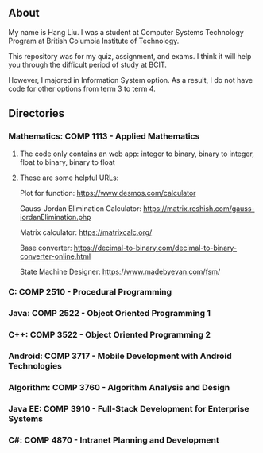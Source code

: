 ## About

My name is Hang Liu. I was a student at Computer Systems Technology Program at British Columbia Institute of Technology.

This repository was for my quiz, assignment, and exams. I think it will help you through the difficult period of study at BCIT.

However, I majored in Information System option. As a result, I do not have code for other options from term 3 to term 4.

## Directories

### Mathematics: COMP 1113 - Applied Mathematics

1. The code only contains an web app: integer to binary, binary to integer, float to binary, binary to float

2. These are some helpful URLs: 

   Plot for function: https://www.desmos.com/calculator

   Gauss-Jordan Elimination Calculator: https://matrix.reshish.com/gauss-jordanElimination.php

   Matrix calculator: https://matrixcalc.org/

   Base converter: https://decimal-to-binary.com/decimal-to-binary-converter-online.html

   State Machine Designer: https://www.madebyevan.com/fsm/

### C: COMP 2510 - Procedural Programming

### Java: COMP 2522 - Object Oriented Programming 1

### C++: COMP 3522 - Object Oriented Programming 2

### Android: COMP 3717 - Mobile Development with Android Technologies

### Algorithm: COMP 3760 - Algorithm Analysis and Design

### Java EE: COMP 3910 - Full-Stack Development for Enterprise Systems

### C#: COMP 4870 - Intranet Planning and Development

 

